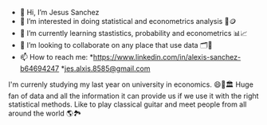 - 👋 Hi, I’m Jesus Sanchez 
- 👀 I’m interested in doing statistical and econometrics analysis 🔎🪙
- 🌱 I’m currently learning stastistics, probability and econometrics 📊📈
- 💞️ I’m looking to collaborate on any place that use data 🗂📝
- 📫 How to reach me: 
*https://www.linkedin.com/in/alexis-sanchez-b64694247
*jes.alxis.8585@gmail.com

I'm currenly studying my last year on university in economics. 😄🏫🏛
Huge fan of data and all the information it can provide us if we use it with the right statistical methods.
Like to play classical guitar and meet people from all around the world 🌎🏞

<!---
JesusSanchezM/JesusSanchezM is a ✨ special ✨ repository because its `README.md` (this file) appears on your GitHub profile.
You can click the Preview link to take a look at your changes.
--->

